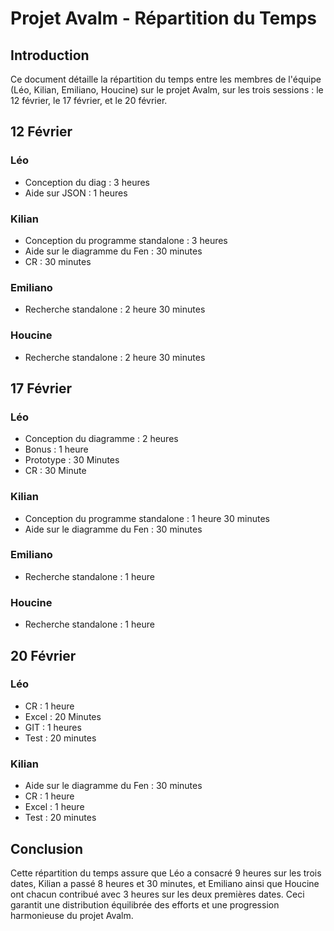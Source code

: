 # Projet Avalm - Répartition du Temps

## Introduction
Ce document détaille la répartition du temps entre les membres de l'équipe (Léo, Kilian, Emiliano, Houcine) sur le projet Avalm, sur les trois sessions : le 12 février, le 17 février, et le 20 février.

## 12 Février
### Léo
- Conception du diag : 3 heures
- Aide sur JSON : 1 heures

### Kilian
- Conception du programme standalone : 3 heures 
- Aide sur le diagramme du Fen : 30 minutes
- CR : 30 minutes

### Emiliano
- Recherche standalone : 2 heure 30 minutes

### Houcine
- Recherche standalone : 2 heure 30 minutes

## 17 Février
### Léo
- Conception du diagramme : 2 heures
- Bonus : 1 heure
- Prototype : 30 Minutes
- CR : 30 Minute

### Kilian
- Conception du programme standalone : 1 heure 30 minutes
- Aide sur le diagramme du Fen : 30 minutes

### Emiliano
- Recherche standalone : 1 heure

### Houcine
- Recherche standalone : 1 heure

## 20 Février
### Léo
- CR : 1 heure
- Excel : 20 Minutes 
- GIT : 1 heures
- Test : 20 minutes

### Kilian
- Aide sur le diagramme du Fen : 30 minutes
- CR : 1 heure
- Excel : 1 heure
- Test : 20 minutes


## Conclusion
Cette répartition du temps assure que Léo a consacré 9 heures sur les trois dates, Kilian a passé 8 heures et 30 minutes, et Emiliano ainsi que Houcine ont chacun contribué avec 3 heures sur les deux premières dates. Ceci garantit une distribution équilibrée des efforts et une progression harmonieuse du projet Avalm.
